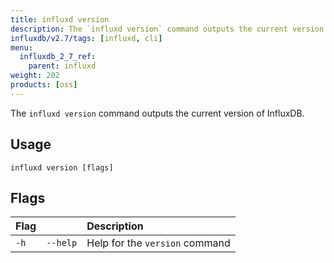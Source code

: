 ```yaml
---
title: influxd version
description: The `influxd version` command outputs the current version of InfluxDB.
influxdb/v2.7/tags: [influxd, cli]
menu:
  influxdb_2_7_ref:
    parent: influxd
weight: 202
products: [oss]
---
```


The `influxd version` command outputs the current version of InfluxDB.

## Usage

```
influxd version [flags]
```

## Flags

| Flag |          | Description                    |
|:---- |:---      |:-----------                    |
| `-h` | `--help` | Help for the `version` command |
